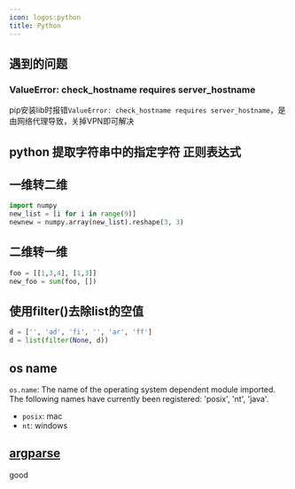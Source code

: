 ```yaml
---
icon: logos:python
title: Python
---
```


## 遇到的问题

### ValueError: check_hostname requires server_hostname

pip安装lib时报错`ValueError: check_hostname requires server_hostname`，是由网络代理导致，关掉VPN即可解决


## python 提取字符串中的指定字符 正则表达式

## 一维转二维

```py
import numpy
new_list = [i for i in range(9)]
newnew = numpy.array(new_list).reshape(3, 3)
```

## 二维转一维

```py
foo = [[1,3,4], [1,3]]
new_foo = sum(foo, [])
```

## 使用filter()去除list的空值

```py
d = ['', 'ad', 'fi', '', 'ar', 'ff']
d = list(filter(None, d))
```

## os name

`os.name`: The name of the operating system dependent module imported. The following names have currently been registered: 'posix', 'nt', 'java'.
- `posix`: mac
- `nt`: windows

## [argparse]

good

[argparse]: https://docs.python.org/zh-cn/3.11/library/argparse.html